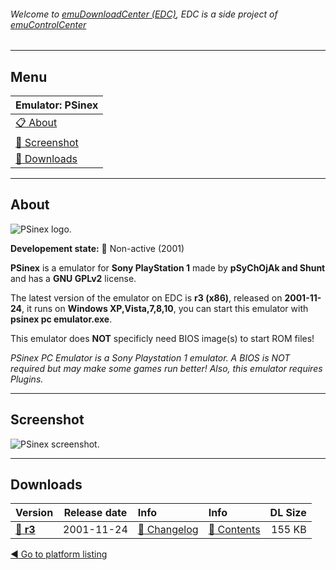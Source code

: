 ###### Welcome to [emuDownloadCenter (EDC)](https://github.com/PhoenixInteractiveNL/emuDownloadCenter/wiki/), EDC is a side project of [emuControlCenter](https://github.com/PhoenixInteractiveNL/emuControlCenter/wiki/)
***
## Menu
| **Emulator: PSinex** |
|:---------|
| [:clipboard: About](#about) |
| [:sunrise: Screenshot](#screenshot) |
| [:floppy_disk: Downloads](#downloads) |
***
## About
![](https://github.com/PhoenixInteractiveNL/emuDownloadCenter/wiki/images_emulator/psinex_logo_200.jpg "PSinex logo.")

**Developement state:** :red_circle: Non-active (2001)

**PSinex** is a emulator for **Sony PlayStation 1** made by **pSyChOjAk and Shunt** and has a **GNU GPLv2** license.

The latest version of the emulator on EDC is **r3 (x86)**, released on **2001-11-24**, it runs on **Windows XP,Vista,7,8,10**, you can start this emulator with **psinex pc emulator.exe**.

This emulator does **NOT** specificly need BIOS image(s) to start ROM files!

_PSinex PC Emulator is a Sony Playstation 1 emulator. A BIOS is NOT required but may make some games run better! Also, this emulator requires Plugins._
***
## Screenshot
![](https://raw.githubusercontent.com/PhoenixInteractiveNL/emuDownloadCenter/master/hooks/psinex/screen.jpg "PSinex screenshot.")
***
## Downloads
| Version  | Release date  | Info       | Info       | DL Size    |
|:---------|:-------------:|:-----------|:-----------|-----------:|
| [:floppy_disk: **r3**](https://github.com/PhoenixInteractiveNL/edc-repo0005/raw/master/psinex/r3.7z) | 2001-11-24 | [:page_facing_up: Changelog](https://github.com/PhoenixInteractiveNL/edc-repo0005/blob/master/psinex/r3_changelog.txt) | [:mag_right: Contents](https://github.com/PhoenixInteractiveNL/edc-repo0005/blob/master/psinex/r3_contents.txt) | 155 KB |

[:arrow_backward: Go to platform listing](https://github.com/PhoenixInteractiveNL/emuDownloadCenter/wiki/EDC-Platform-List)
